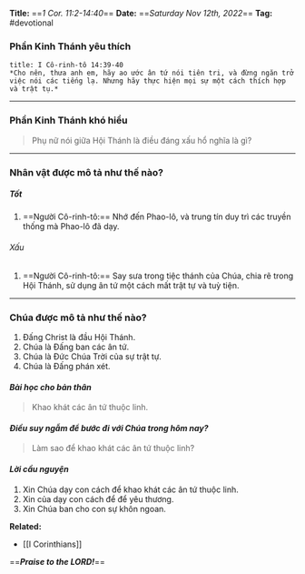 **Title:** ==*1 Cor. 11:2-14:40*==
**Date:** ==*Saturday Nov 12th, 2022*==
**Tag:** #devotional

### **Phần Kinh Thánh yêu thích**
```ad-bible
title: I Cô-rinh-tô 14:39-40
*Cho nên, thưa anh em, hãy ao ước ân tứ nói tiên tri, và đừng ngăn trở việc nói các tiếng lạ. Nhưng hãy thực hiện mọi sự một cách thích hợp và trật tụ.*
```
----
### **Phần Kinh Thánh khó hiểu**
> Phụ nữ nói giữa Hội Thánh là điều đáng xấu hổ nghĩa là gì?
----
### **Nhân vật được mô tả như thế nào?**
##### Tốt
1. ==Người Cô-rinh-tô:== Nhớ đến Phao-lô, và trung tín duy trì các truyền thống mà Phao-lô đã dạy.
###### Xấu
1. ==Người Cô-rinh-tô:== Say sưa trong tiệc thánh của Chúa, chia rẽ trong Hội Thánh, sử dụng ân tứ một cách mất trật tự và tuỳ tiện.
----
### **Chúa được mô tả như thế nào?**
1. Đấng Christ là đầu Hội Thánh.
2. Chúa là Đấng ban các ân tứ.
3. Chúa là Đức Chúa Trời của sự trật tự.
4. Chúa là Đấng phán xét.
#### *Bài học cho bản thân*
> Khao khát các ân tứ thuộc linh.
#### *Điều suy ngẫm để bước đi với Chúa trong hôm nay?*
> Làm sao để khao khát các ân tứ thuộc linh?
#### *Lời cầu nguyện*
1. Xin Chúa dạy con cách để khao khát các ân tứ thuộc linh.
2. Xin của dạy con cách để để yêu thương.
3. Xin Chúa ban cho con sự khôn ngoan.


**Related:**
- [[I Corinthians]]

==***Praise to the LORD!***==
